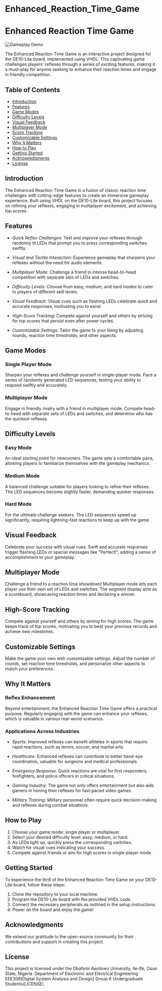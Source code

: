 ﻿# Enhanced_Reaction_Time_Game

# Enhanced Reaction Time Game

![Gameplay Demo](demo.gif)

The Enhanced Reaction Time Game is an interactive project designed for the DE10-Lite board, implemented using VHDL. This captivating game challenges players' reflexes through a series of exciting features, making it a must-play for anyone seeking to enhance their reaction times and engage in friendly competition.

## Table of Contents

- [Introduction](#introduction)
- [Features](#features)
- [Game Modes](#game-modes)
- [Difficulty Levels](#difficulty-levels)
- [Visual Feedback](#visual-feedback)
- [Multiplayer Mode](#multiplayer-mode)
- [Score Tracking](#score-tracking)
- [Customizable Settings](#customizable-settings)
- [Why It Matters](#why-it-matters)
- [How to Play](#how-to-play)
- [Getting Started](#getting-started)
- [Acknowledgments](#acknowledgments)
- [License](#license)

## Introduction

The Enhanced Reaction Time Game is a fusion of classic reaction time challenges with cutting-edge features to create an immersive gameplay experience. Built using VHDL on the DE10-Lite board, this project focuses on refining your reflexes, engaging in multiplayer excitement, and achieving top scores.

## Features

- *Quick Reflex Challenges:* Test and improve your reflexes through randomly lit LEDs that prompt you to press corresponding switches swiftly.

- *Visual and Tactile Interaction:* Experience gameplay that sharpens your reflexes without the need for audio elements.
- *Multiplayer Mode:* Challenge a friend in intense head-to-head competition with separate sets of LEDs and switches.

- *Difficulty Levels:* Choose from easy, medium, and hard modes to cater to players of different skill levels.

- *Visual Feedback:* Visual cues such as flashing LEDs celebrate quick and accurate responses, motivating you to excel.

- *High-Score Tracking:* Compete against yourself and others by striving for top scores that persist even after power cycles.

- *Customizable Settings:* Tailor the game to your liking by adjusting rounds, reaction time thresholds, and other aspects.

## Game Modes

### Single Player Mode

Sharpen your reflexes and challenge yourself in single-player mode. Face a series of randomly generated LED sequences, testing your ability to respond swiftly and accurately.

### Multiplayer Mode

Engage in friendly rivalry with a friend in multiplayer mode. Compete head-to-head with separate sets of LEDs and switches, and determine who has the quickest reflexes.

## Difficulty Levels

### Easy Mode

An ideal starting point for newcomers. The game sets a comfortable pace, allowing players to familiarize themselves with the gameplay mechanics.

### Medium Mode

A balanced challenge suitable for players looking to refine their reflexes. The LED sequences become slightly faster, demanding quicker responses.

### Hard Mode

For the ultimate challenge seekers. The LED sequences speed up significantly, requiring lightning-fast reactions to keep up with the game.

## Visual Feedback

Celebrate your success with visual cues. Swift and accurate responses trigger flashing LEDs or special messages like "Perfect!", adding a sense of accomplishment to your gameplay.

## Multiplayer Mode

Challenge a friend to a reaction time showdown! Multiplayer mode lets each player use their own set of LEDs and switches. The segment display acts as a scoreboard, showcasing reaction times and declaring a winner.

## High-Score Tracking

Compete against yourself and others by aiming for high scores. The game keeps track of top scores, motivating you to beat your previous records and achieve new milestones.

## Customizable Settings

Make the game your own with customizable settings. Adjust the number of rounds, set reaction time thresholds, and personalize other aspects to match your preferences.

## Why It Matters

### Reflex Enhancement

Beyond entertainment, the Enhanced Reaction Time Game offers a practical purpose. Regularly engaging with the game can enhance your reflexes, which is valuable in various real-world scenarios.

### Applications Across Industries

- *Sports:* Improved reflexes can benefit athletes in sports that require rapid reactions, such as tennis, soccer, and martial arts.

- *Healthcare:* Enhanced reflexes can contribute to better hand-eye coordination, valuable for surgeons and medical professionals.

- *Emergency Response:* Quick reactions are vital for first responders, firefighters, and police officers in critical situations.

- *Gaming Industry:* The game not only offers entertainment but also aids gamers in honing their reflexes for fast-paced video games.

- *Military Training:* Military personnel often require quick decision-making and reflexes during combat situations.

## How to Play
1. Choose your game mode: single player or multiplayer.
2. Select your desired difficulty level: easy, medium, or hard.
3. As LEDs light up, quickly press the corresponding switches.
4. Watch for visual cues indicating your success.
5. Compete against friends or aim for high scores in single-player mode.

## Getting Started

To experience the thrill of the Enhanced Reaction Time Game on your DE10-Lite board, follow these steps:

1. Clone the repository to your local machine.
2. Program the DE10-Lite board with the provided VHDL code.
3. Connect the necessary peripherals as outlined in the setup instructions.
4. Power on the board and enjoy the game!

## Acknowledgments

We extend our gratitude to the open-source community for their contributions and support in creating this project.

## License

This project is licensed under the Obafemi Awolowo University, Ile-Ife, Osun State, Nigeria. Department of Electronic and Electrical Engineering EEE308[Digital System Analysis and Design] Group 6 Undergraduate Students(LICENSE).


